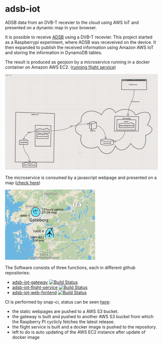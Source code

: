 # adsb-iot
ADSB data from an DVB-T recevier to the cloud using AWS IoT and presented on a dynamic map in your browser.

It is possible to receive [ADSB](https://en.wikipedia.org/wiki/Automatic_dependent_surveillance_–_broadcast) using a DVB-T recevier. This project started as a Raspberrypi experiment, where ADSB was receveived on the device. It then expanded to publish the received information using Amazon AWS IoT and storing the information in DynamoDB tables. 

The result is produced as geojson by a microservice running in a docker container on Amazon AWS EC2. 
([running flight service](http://flight-service.brolien.eu/flights))

![alt text](overview.png "Overview")

The microservice is consumed by a javascript webpage and presented on a map 
([check here](http://adsb-iot-web-frontend.s3-website-us-west-2.amazonaws.com))

![alt text](browser.png "Browser")

The Software consists of three functions, each in different github repositories:
- [adsb-iot-gateway](https://github.com/anders-brolien/adsb-iot-gateway) [![Build Status](https://snap-ci.com/anders-brolien/adsb-iot-gateway/branch/master/build_image)](https://snap-ci.com/anders-brolien/adsb-iot-gateway/branch/master)
- [adsb-iot-flight-service](https://github.com/anders-brolien/adsb-iot-flight-service) [![Build Status](https://snap-ci.com/anders-brolien/adsb-iot-flight-service/branch/master/build_image)](https://snap-ci.com/anders-brolien/adsb-iot-flight-service/branch/master)
- [adsb-iot-web-fontend](https://github.com/anders-brolien/adsb-iot-web-frontend) [![Build Status](https://snap-ci.com/anders-brolien/adsb-iot-web-frontend/branch/master/build_image)](https://snap-ci.com/anders-brolien/adsb-iot-web-frontend/branch/master)

CI is performed by snap-ci, status can be seen [here](https://snap-ci.com/dashboard?view=tile):
- the static webpages are pushed to a AWS S3 bucket. 
- the gateway is built and pushed to another AWS S3 bucket from which the Raspberry PI cyclicly fetches the latest release. 
- the flight service is built and a docker image is pushed to the repository. 
- left to do is auto updating of the AWS EC2 instance after update of docker image 
 

 

